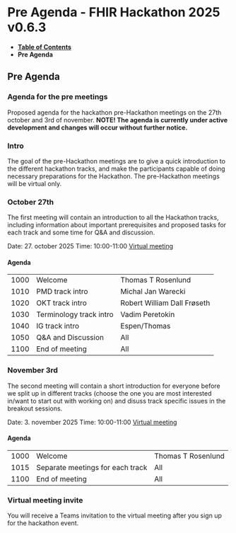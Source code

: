 # Pre Agenda - FHIR Hackathon 2025 v0.6.3

* [**Table of Contents**](toc.md)
* **Pre Agenda**

## Pre Agenda

### Agenda for the pre meetings

Proposed agenda for the hackathon pre-Hackathon meetings on the 27th october and 3rd of november.
 **NOTE! The agenda is currently under active development and changes will occur without further notice.**

### Intro

The goal of the pre-Hackathon meetings are to give a quick introduction to the different hackathon tracks, and make the participants capable of doing necessary preparations for the Hackathon. The pre-Hackathon meetings will be virtual only.

### October 27th

The first meeting will contain an introduction to all the Hackathon tracks, including information about important prerequisites and proposed tasks for each track and some time for Q&A and discussion.

Date: 27. october 2025
 Time: 10:00-11:00
 [Virtual meeting](https://hl7norway.github.io/FHIR-hackathon-2025/currentbuild/FHIR-Hackathon-pre-meeting-1.ics)

#### Agenda

| | | |
| :--- | :--- | :--- |
| 1000 | Welcome | Thomas T Rosenlund |
| 1010 | PMD track intro | Michal Jan Warecki |
| 1020 | OKT track intro | Robert William Dall Frøseth |
| 1030 | Terminology track intro | Vadim Peretokin |
| 1040 | IG track intro | Espen/Thomas |
| 1050 | Q&A and Discussion | All |
| 1100 | End of meeting | All |

### November 3rd

The second meeting will contain a short introduction for everyone before we split up in different tracks (choose the one you are most interested in/want to start out with working on) and disuss track specific issues in the breakout sessions.

Date: 3. november 2025
 Time: 10:00-11:00
 [Virtual meeting](https://hl7norway.github.io/FHIR-hackathon-2025/currentbuild/FHIR-Hackathon-pre-meeting-2.ics)

#### Agenda

| | | |
| :--- | :--- | :--- |
| 1000 | Welcome | Thomas T Rosenlund |
| 1015 | Separate meetings for each track | All |
| 1100 | End of meeting | All |

### Virtual meeting invite

You will receive a Teams invitation to the virtual meeting after you sign up for the hackathon event.

